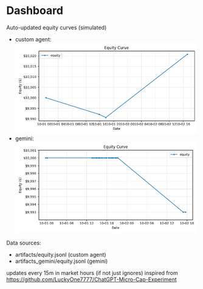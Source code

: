 # Dashboard

Auto-updated equity curves (simulated)

- custom agent: ![Equity Curve](artifacts/equity.png?v=0332a66)
- gemini: ![Equity Curve (Gemini)](artifacts_gemini/equity.png?v=0332a66)

Data sources:
- artifacts/equity.jsonl (custom agent)
- artifacts_gemini/equity.jsonl (gemini)

updates every 15m in market hours (if not just ignores)
inspired from https://github.com/LuckyOne7777/ChatGPT-Micro-Cap-Experiment